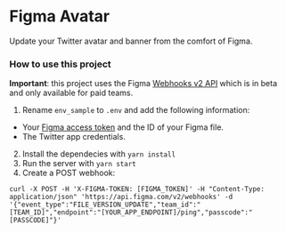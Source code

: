 # Figma Avatar

Update your Twitter avatar and banner from the comfort of Figma.

### How to use this project

**Important**: this project uses the Figma [Webhooks v2 API](https://www.figma.com/developers/api#webhooks_v2) which is in beta and only available for paid teams.

1. Rename `env_sample` to `.env` and add the following information:
  - Your [Figma access token](https://www.figma.com/developers/api#access-tokens) and the ID of your Figma file.
  - The Twitter app credentials.
2. Install the dependecies with `yarn install`
3. Run the server with `yarn start`
4. Create a POST webhook:

```curl -X POST -H 'X-FIGMA-TOKEN: [FIGMA_TOKEN]' -H "Content-Type: application/json" 'https://api.figma.com/v2/webhooks' -d '{"event_type":"FILE_VERSION_UPDATE","team_id":"[TEAM_ID]","endpoint":"[YOUR_APP_ENDPOINT]/ping","passcode":"[PASSCODE]"}'```


